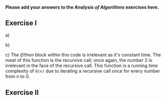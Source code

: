 #### Please add your answers to the **_Analysis of Algorithms_** exercises here.

## Exercise I

a)

b)

c) The _if/then_ block within this code is irrelevant as it's constant time. The meat of this function is the recursive call; once again, the number 2 is irrelevant in the face of the recursive call. This function is a running time complexity of `O(n)` due to iterating a recursive call once for every number from n to 0.

## Exercise II
